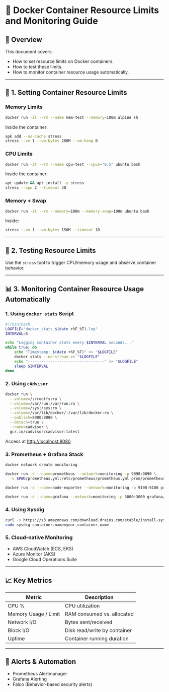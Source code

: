 # 🚀 Docker Container Resource Limits and Monitoring Guide

## 📌 Overview
This document covers:
- How to set resource limits on Docker containers.
- How to test these limits.
- How to monitor container resource usage automatically.

---

## 🧱 1. Setting Container Resource Limits

### Memory Limits

```bash
docker run -it --rm --name mem-test --memory=100m alpine sh
```
Inside the container:
```sh
apk add --no-cache stress
stress --vm 1 --vm-bytes 200M --vm-hang 0
```

### CPU Limits

```bash
docker run -it --rm --name cpu-test --cpus="0.5" ubuntu bash
```
Inside the container:
```sh
apt update && apt install -y stress
stress --cpu 2 --timeout 30
```

### Memory + Swap

```bash
docker run -it --rm --memory=100m --memory-swap=100m ubuntu bash
```
Inside:
```sh
stress --vm 1 --vm-bytes 150M --timeout 10
```

---

## 🧪 2. Testing Resource Limits

Use the `stress` tool to trigger CPU/memory usage and observe container behavior.

---

## 📊 3. Monitoring Container Resource Usage Automatically

### 1. Using `docker stats` Script

```bash
#!/bin/bash
LOGFILE="docker_stats_$(date +%F_%T).log"
INTERVAL=5

echo "Logging container stats every $INTERVAL seconds..."
while true; do
    echo "Timestamp: $(date +%F_%T)" >> "$LOGFILE"
    docker stats --no-stream >> "$LOGFILE"
    echo "----------------------------------" >> "$LOGFILE"
    sleep $INTERVAL
done
```

### 2. Using `cAdvisor`

```bash
docker run \
  --volume=/:/rootfs:ro \
  --volume=/var/run:/var/run:ro \
  --volume=/sys:/sys:ro \
  --volume=/var/lib/docker/:/var/lib/docker:ro \
  --publish=8080:8080 \
  --detach=true \
  --name=cadvisor \
  gcr.io/cadvisor/cadvisor:latest
```
Access at [http://localhost:8080](http://localhost:8080)

### 3. Prometheus + Grafana Stack

```bash
docker network create monitoring

docker run -d --name=prometheus --network=monitoring -p 9090:9090 \
  -v $PWD/prometheus.yml:/etc/prometheus/prometheus.yml prom/prometheus

docker run -d --name=node-exporter --network=monitoring -p 9100:9100 prom/node-exporter

docker run -d --name=grafana --network=monitoring -p 3000:3000 grafana/grafana
```

### 4. Using Sysdig

```bash
curl -s https://s3.amazonaws.com/download.draios.com/stable/install-sysdig | sudo bash
sudo sysdig container.name=your_container_name
```

### 5. Cloud-native Monitoring

- AWS CloudWatch (ECS, EKS)
- Azure Monitor (AKS)
- Google Cloud Operations Suite

---

## 📈 Key Metrics

| Metric              | Description                      |
|---------------------|----------------------------------|
| CPU %               | CPU utilization                  |
| Memory Usage / Limit| RAM consumed vs. allocated       |
| Network I/O         | Bytes sent/received              |
| Block I/O           | Disk read/write by container     |
| Uptime              | Container running duration       |

---

## 🔔 Alerts & Automation

- Prometheus Alertmanager
- Grafana Alerting
- Falco (Behavior-based security alerts)

